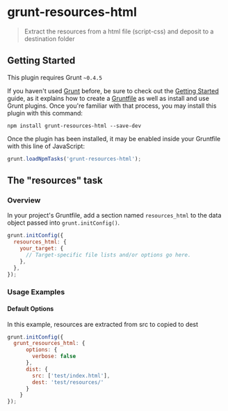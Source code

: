 # grunt-resources-html
 > Extract the resources from a html file (script-css) and deposit to a destination folder

## Getting Started
This plugin requires Grunt `~0.4.5`

If you haven't used [Grunt](http://gruntjs.com/) before, be sure to check out the [Getting Started](http://gruntjs.com/getting-started) guide, as it explains how to create a [Gruntfile](http://gruntjs.com/sample-gruntfile) as well as install and use Grunt plugins. Once you're familiar with that process, you may install this plugin with this command:

```shell
npm install grunt-resources-html --save-dev
```

Once the plugin has been installed, it may be enabled inside your Gruntfile with this line of JavaScript:

```js
grunt.loadNpmTasks('grunt-resources-html');
```

## The "resources" task

### Overview
In your project's Gruntfile, add a section named `resources_html` to the data object passed into `grunt.initConfig()`.

```js
grunt.initConfig({
  resources_html: {
    your_target: {
      // Target-specific file lists and/or options go here.
    },
  },
});
```
### Usage Examples

#### Default Options
In this example, resources are extracted from src to copied to dest

```js
grunt.initConfig({
  grunt_resources_html: {
      options: {
        verbose: false
      },
      dist: {
        src: ['test/index.html'],
        dest: 'test/resources/'
      }
    }
});
```